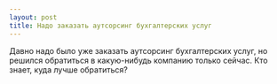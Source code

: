 ```yaml
---
layout: post 
title: Надо заказать аутсорсинг бухгалтерских услуг 
--- 
```

Давно надо было уже заказать аутсорсинг бухгалтерских услуг, но решился обратиться в какую-нибудь компанию только сейчас. Кто знает, куда лучше обратиться?
